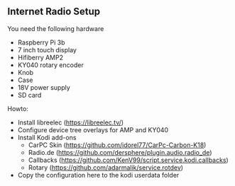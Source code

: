 Internet Radio Setup
--------------------

You need the following hardware
 * Raspberry Pi 3b
 * 7 inch touch display
 * Hifiberry AMP2
 * KY040 rotary encoder
 * Knob 
 * Case
 * 18V power supply
 * SD card

Howto:

 * Install libreelec (https://libreelec.tv/)
 * Configure device tree overlays for AMP and KY040
 * Install Kodi add-ons
   * CarPC Skin (https://github.com/idorel77/CarPc-Carbon-K18)
   * Radio.de (https://github.com/dersphere/plugin.audio.radio_de)
   * Callbacks (https://github.com/KenV99/script.service.kodi.callbacks)
   * Rotary (https://github.com/adarmalik/service.rotdev)
 * Copy the configuration here to the kodi userdata folder
 
